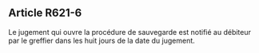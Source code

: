 Article R621-6
----
Le jugement qui ouvre la procédure de sauvegarde est notifié au débiteur par le
greffier dans les huit jours de la date du jugement.
